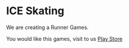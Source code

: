 # ICE Skating


We are creating a Runner Games.

You would like this games, visit to us  [Play Store](https://play.google.com/store/apps/dev?id=5139140892201022194)
 
